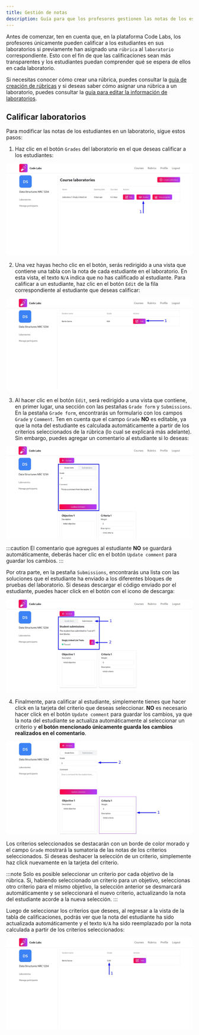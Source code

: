 ```yaml
---
title: Gestión de notas
description: Guía para que los profesores gestionen las notas de los estudiantes en la plataforma Code Labs.
---
```


Antes de comenzar, ten en cuenta que, en la plataforma Code Labs, los profesores únicamente pueden calificar a los estudiantes en sus laboratorios si previamente han asignado una `rúbrica` al `laboratorio` correspondiente. Esto con el fin de que las calificaciones sean más transparentes y los estudiantes puedan comprender qué se espera de ellos en cada laboratorio.

Si necesitas conocer cómo crear una rúbrica, puedes consultar la [guía de creación de rúbricas](/guides/teachers/rubrics-management/#crear-una-nueva-r%C3%BAbrica) y si deseas saber cómo asignar una rúbrica a un laboratorio, puedes consultar la [guía para editar la información de laboratorios](/guides/teachers/laboratories-management#editar-la-informaci%C3%B3n-del-laboratorio).

## Calificar laboratorios

Para modificar las notas de los estudiantes en un laboratorio, sigue estos pasos:

1. Haz clic en el botón `Grades` del laboratorio en el que deseas calificar a los estudiantes:

![Captura de pantalla con una flecha señalando el botón para calificar un laboratorio](../../../../assets/teachers/grades/1.jpg)

2. Una vez hayas hecho clic en el botón, serás redirigido a una vista que contiene una tabla con la nota de cada estudiante en el laboratorio. En esta vista, el texto `N/A` indica que no has calificado al estudiante. Para calificar a un estudiante, haz clic en el botón `Edit` de la fila correspondiente al estudiante que deseas calificar:

![Captura de pantalla con una flecha señalando el botón para editar la nota de un estudiante](../../../../assets/teachers/grades/2.jpg)

3. Al hacer clic en el botón `Edit`, será redirigido a una vista que contiene, en primer lugar, una sección con las pestañas `Grade form` y `Submissions`. En la pestaña `Grade form`, encontrarás un formulario con los campos `Grade` y `Comment`. Ten en cuenta que el campo `Grade` **NO** es editable, ya que la nota del estudiante es calculada automáticamente a partir de los criterios seleccionados de la rúbrica (lo cual se explicará más adelante). Sin embargo, puedes agregar un comentario al estudiante si lo deseas:

![Captura de pantalla mostrando el formulario de calificación de un estudiante](../../../../assets/teachers/grades/3.jpg)

:::caution
El comentario que agregues al estudiante **NO** se guardará automáticamente, deberás hacer clic en el botón `Update comment` para guardar los cambios.
:::

Por otra parte, en la pestaña `Submissions`, encontrarás una lista con las soluciones que el estudiante ha enviado a los diferentes bloques de pruebas del laboratorio. Si deseas descargar el código enviado por el estudiante, puedes hacer click en el botón con el icono de descarga:

![Captura de pantalla mostrando la lista de soluciones enviadas por el estudiante](../../../../assets/teachers/grades/4.jpg)

4. Finalmente, para calificar al estudiante, simplemente tienes que hacer click en la tarjeta del criterio que deseas seleccionar. **NO** es necesario hacer click en el botón `Update comment` para guardar los cambios, ya que la nota del estudiante se actualiza automáticamente al seleccionar un criterio y **el botón mencionado únicamente guarda los cambios realizados en el comentario**.

![Captura de pantalla mostrando la selección de un criterio para calificar al estudiante](../../../../assets/teachers/grades/5.jpg)

Los criterios seleccionados se destacarán con un borde de color morado y el campo `Grade` mostrará la sumatoria de las notas de los criterios seleccionados. Si deseas deshacer la selección de un criterio, simplemente haz click nuevamente en la tarjeta del criterio.

:::note
Solo es posible seleccionar un criterio por cada objetivo de la rúbrica. Si, habiendo seleccionado un criterio para un objetivo, seleccionas otro criterio para el mismo objetivo, la selección anterior se desmarcará automáticamente y se seleccionará el nuevo criterio, actualizando la nota del estudiante acorde a la nueva selección.
:::

Luego de seleccionar los criterios que desees, al regresar a la vista de la tabla de calificaciones, podrás ver que la nota del estudiante ha sido actualizada automáticamente y el texto `N/A` ha sido reemplazado por la nota calculada a partir de los criterios seleccionados:

![Captura de pantalla mostrando la tabla de calificaciones con la nota del estudiante actualizada](../../../../assets/teachers/grades/6.jpg)
